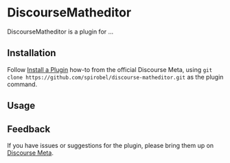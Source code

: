 # DiscourseMatheditor

DiscourseMatheditor is a plugin for ...

## Installation

Follow [Install a Plugin](https://meta.discourse.org/t/install-a-plugin/19157)
how-to from the official Discourse Meta, using `git clone https://github.com/spirobel/discourse-matheditor.git`
as the plugin command.

## Usage

## Feedback

If you have issues or suggestions for the plugin, please bring them up on
[Discourse Meta](https://meta.discourse.org).
